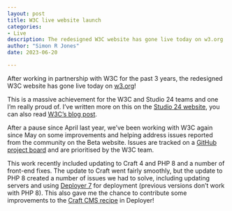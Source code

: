 ```yaml
---
layout: post
title: W3C live website launch
categories:
- Live
description: The redesigned W3C website has gone live today on w3.org
author: "Simon R Jones"
date: 2023-06-20 

---
```


After working in partnership with W3C for the past 3 years, the redesigned W3C website has gone live today on [w3.org](https://www.w3.org/)!

This is a massive achievement for the W3C and Studio 24 teams and one I’m really proud of. I’ve written more on this on 
the [Studio 24 website](https://www.studio24.net/blog/w3c-launch-their-new-website/), you can also read [W3C’s blog post](https://www.w3.org/blog/2023/new-w3c-website-deployed/).

After a pause since April last year, we’ve been working with W3C again since May on some improvements and helping address 
issues reported from the community on the Beta website. Issues are tracked on a [GitHub project board](https://github.com/orgs/w3c/projects/27) 
and are prioritised by the W3C team.

This work recently included updating to Craft 4 and PHP 8 and a number of front-end fixes. The update to Craft went fairly smoothly, 
but the update to PHP 8 created a number of issues we had to solve, including updating servers and using [Deployer 7](https://deployer.org/) 
for deployment (previous versions don’t work with PHP 8). This also gave me the chance to contribute some improvements 
to the [Craft CMS recipe](https://deployer.org/docs/7.x/recipe/craftcms) in Deployer!

